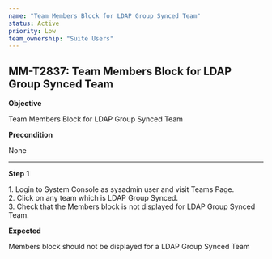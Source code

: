 ```yaml
---
name: "Team Members Block for LDAP Group Synced Team"
status: Active
priority: Low
team_ownership: "Suite Users"
---
```


## MM-T2837: Team Members Block for LDAP Group Synced Team

**Objective**

Team Members Block for LDAP Group Synced Team

**Precondition**

None

---

**Step 1**

1\. Login to System Console as sysadmin user and visit Teams Page.\
2\. Click on any team which is LDAP Group Synced.\
3\. Check that the Members block is not displayed for LDAP Group Synced Team.

**Expected**

Members block should not be displayed for a LDAP Group Synced Team
